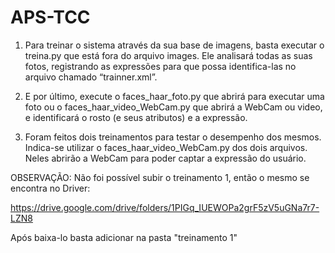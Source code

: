 # APS-TCC

1.  Para treinar o sistema através da sua base de imagens, basta executar o treina.py que está fora do arquivo images. 
Ele analisará todas as suas fotos, registrando as expressões para que possa identifica-las no arquivo chamado “trainner.xml”.

2. E por último, execute o faces_haar_foto.py  que abrirá para executar uma foto ou o faces_haar_video_WebCam.py que abrirá a WebCam 
ou video, e identificará o rosto (e seus atributos) e a expressão. 

3. Foram feitos dois treinamentos para testar o desempenho dos mesmos. Indica-se utilizar o faces_haar_video_WebCam.py dos dois arquivos. 
Neles abrirão a WebCam para poder captar a expressão do usuário.

OBSERVAÇÃO:
Não foi possível subir o treinamento 1, então o mesmo se encontra no Driver:

https://drive.google.com/drive/folders/1PIGq_IUEWOPa2grF5zV5uGNa7r7-LZN8

Após baixa-lo basta adicionar na pasta "treinamento 1"
